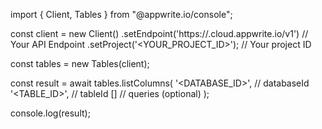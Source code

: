 import { Client, Tables } from "@appwrite.io/console";

const client = new Client()
    .setEndpoint('https://<REGION>.cloud.appwrite.io/v1') // Your API Endpoint
    .setProject('<YOUR_PROJECT_ID>'); // Your project ID

const tables = new Tables(client);

const result = await tables.listColumns(
    '<DATABASE_ID>', // databaseId
    '<TABLE_ID>', // tableId
    [] // queries (optional)
);

console.log(result);
